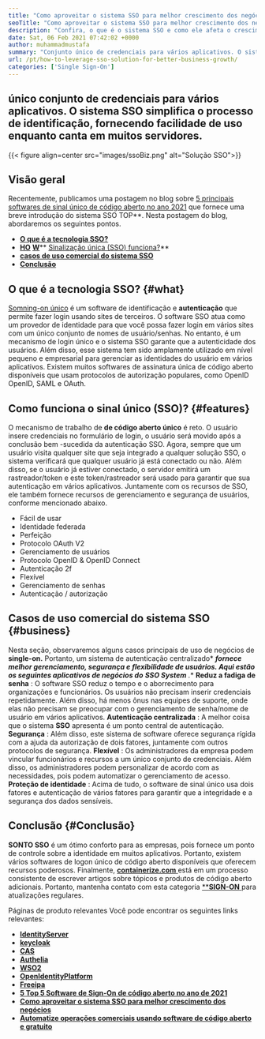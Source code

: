 ```yaml
---
title: "Como aproveitar o sistema SSO para melhor crescimento dos negócios" 
seoTitle: "Como aproveitar o sistema SSO para melhor crescimento dos negócios" 
description: "Confira, o que é o sistema SSO e como ele afeta o crescimento da sua empresa. Os sistemas de sinal único de código aberto são amplamente utilizados no nível pequeno e corporativo." 
date: Sat, 06 Feb 2021 07:42:02 +0000
author: muhammadmustafa
summary: "Conjunto único de credenciais para vários aplicativos. O sistema SSO simplifica o processo de identificação, fornecendo facilidade de uso enquanto canta em muitos servidores." 
url: /pt/how-to-leverage-sso-solution-for-better-business-growth/
categories: ['Single Sign-On']
---
```


## único conjunto de credenciais para vários aplicativos. O sistema SSO simplifica o processo de identificação, fornecendo facilidade de uso enquanto canta em muitos servidores.

{{< figure align=center src="images/ssoBiz.png" alt="Solução SSO">}}


## Visão geral
Recentemente, publicamos uma postagem no blog sobre [5 principais softwares de sinal único de código aberto no ano 2021][1] que fornece uma breve introdução do sistema SSO TOP**. Nesta postagem do blog, abordaremos os seguintes pontos.
* [  **O que é a tecnologia SSO?**  ][2]
*  **[HO][3]** [  **W**][3]** [Sinalização única (SSO) funciona?][3]** 
* [  **casos de uso comercial do sistema SSO**  ][4]
* [  **Conclusão**  ][5]

## O que é a tecnologia SSO? {#what}

[Somning-on único][6] é um software de identificação e  **autenticação**  que permite fazer login usando sites de terceiros. O software SSO atua como um provedor de identidade para que você possa fazer login em vários sites com um único conjunto de nomes de usuário/senhas. No entanto, é um mecanismo de login único e o sistema SSO garante que a autenticidade dos usuários.
Além disso, esse sistema tem sido amplamente utilizado em nível pequeno e empresarial para gerenciar as identidades do usuário em vários aplicativos. Existem muitos softwares de assinatura única de código aberto disponíveis que usam protocolos de autorização populares, como OpenID OpenID, SAML e OAuth.

##  **Como funciona o sinal único (SSO)?**  {#features}

O mecanismo de trabalho de  **de código aberto único**  é reto. O usuário insere credenciais no formulário de login, o usuário será movido após a conclusão bem -sucedida da autenticação SSO. Agora, sempre que um usuário visita qualquer site que seja integrado a qualquer solução SSO, o sistema verificará que qualquer usuário já está conectado ou não. Além disso, se o usuário já estiver conectado, o servidor emitirá um rastreador/token e este token/rastreador será usado para garantir que sua autenticação em vários aplicativos. Juntamente com os recursos de SSO, ele também fornece recursos de gerenciamento e segurança de usuários, conforme mencionado abaixo.
  * Fácil de usar
  * Identidade federada
  * Perfeição
  * Protocolo OAuth V2
  * Gerenciamento de usuários
  * Protocolo OpenID & OpenID Connect
  * Autenticação 2f
  * Flexível
  * Gerenciamento de senhas
  * Autenticação / autorização

## Casos de uso comercial do sistema SSO {#business}

Nesta seção, observaremos alguns casos principais de uso de negócios de  **single-on.** Portanto, um sistema de autenticação centralizado*  ***fornece melhor gerenciamento, segurança e flexibilidade de usuários. Aqui estão os seguintes aplicativos de negócios do**  **SSO System** .** 
 **Reduz a fadiga de senha** : O software SSO reduz o tempo e o aborrecimento para organizações e funcionários. Os usuários não precisam inserir credenciais repetidamente. Além disso, há menos ônus nas equipes de suporte, onde elas não precisam se preocupar com o gerenciamento de senha/nome de usuário em vários aplicativos.
 **Autenticação centralizada** : A melhor coisa que o sistema **SSO** apresenta é um ponto central de autenticação.
 **Segurança** : Além disso, este sistema de software oferece segurança rígida com a ajuda da autorização de dois fatores, juntamente com outros protocolos de segurança.
 **Flexível** : Os administradores da empresa podem vincular funcionários e recursos a um único conjunto de credenciais. Além disso, os administradores podem personalizar de acordo com as necessidades, pois podem automatizar o gerenciamento de acesso.
 **Proteção de identidade** : Acima de tudo, o software de sinal único usa dois fatores e autenticação de vários fatores para garantir que a integridade e a segurança dos dados sensíveis.

## Conclusão {#Conclusão}

 **SONTO SSO** é um ótimo conforto para as empresas, pois fornece um ponto de controle sobre a identidade em muitos aplicativos. Portanto, existem vários softwares de logon único de código aberto disponíveis que oferecem recursos poderosos.
Finalmente, [  **containerize.com** ][7] está em um processo consistente de escrever artigos sobre tópicos e produtos de código aberto adicionais. Portanto, mantenha contato com esta categoria [ ****SIGN-ON**  ][6] para atualizações regulares.

Páginas de produto relevantes
Você pode encontrar os seguintes links relevantes:
*  **[IdentityServer][8]**  
*  **[keycloak][9]**  
*  **[CAS][10]**  
*  **[Authelia][11]**  
*  **[WSO2][12]**  
*  **[OpenIdentityPlatform][13]**  
*  **[Freeipa][14]**  
*  **[5 Top 5 Software de Sign-On de código aberto no ano de 2021][1]**  
*  **[Como aproveitar o sistema SSO para melhor crescimento dos negócios][15]**  
*  **[Automatize operações comerciais usando software de código aberto e gratuito][16]**  



 [1]: https://blog.containerize.com/single-sign-on/top-5-open-source-single-sign-on-software-in-the-year-2021/
 [2]: #what
 [3]: #features
 [4]: #business
 [5]: #Conclusion
 [6]: https://products.containerize.com/single-sign-on/
 [7]: https://www.containerize.com/
 [8]: https://products.containerize.com/single-sign-on/identity-server
 [9]: https://products.containerize.com/single-sign-on/keycloak
 [10]: https://products.containerize.com/single-sign-on/cas
 [11]: https://products.containerize.com/single-sign-on/authelia
 [12]: https://products.containerize.com/single-sign-on/wso2
 [13]: https://products.containerize.com/single-sign-on/openidentityplatform
 [14]: https://products.containerize.com/single-sign-on/freeipa
 [15]: https://blog.containerize.com/single-sign-on/pt/how-to-leverage-sso-solution-for-better-business-growth/
 [16]: https://blog.containerize.com/blogging/automate-business-operations-using-open-source-software/
